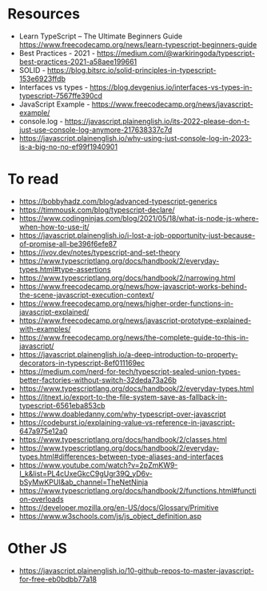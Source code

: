 # Resources
- Learn TypeScript – The Ultimate Beginners Guide https://www.freecodecamp.org/news/learn-typescript-beginners-guide
- Best Practices - 2021 - https://medium.com/@warkiringoda/typescript-best-practices-2021-a58aee199661
- SOLID - https://blog.bitsrc.io/solid-principles-in-typescript-153e6923ffdb
- Interfaces vs types - https://blog.devgenius.io/interfaces-vs-types-in-typescript-7567ffe390cd
- JavaScript Example - https://www.freecodecamp.org/news/javascript-example/
- console.log - https://javascript.plainenglish.io/its-2022-please-don-t-just-use-console-log-anymore-217638337c7d
- https://javascript.plainenglish.io/why-using-just-console-log-in-2023-is-a-big-no-no-ef99f1940901

# To read
- https://bobbyhadz.com/blog/advanced-typescript-generics
- https://timmousk.com/blog/typescript-declare/
- https://www.codingninjas.com/blog/2021/05/18/what-is-node-js-where-when-how-to-use-it/
- https://javascript.plainenglish.io/i-lost-a-job-opportunity-just-because-of-promise-all-be396f6efe87
- https://ivov.dev/notes/typescript-and-set-theory
- https://www.typescriptlang.org/docs/handbook/2/everyday-types.html#type-assertions
- https://www.typescriptlang.org/docs/handbook/2/narrowing.html
- https://www.freecodecamp.org/news/how-javascript-works-behind-the-scene-javascript-execution-context/
- https://www.freecodecamp.org/news/higher-order-functions-in-javascript-explained/
- https://www.freecodecamp.org/news/javascript-prototype-explained-with-examples/
- https://www.freecodecamp.org/news/the-complete-guide-to-this-in-javascript/
- https://javascript.plainenglish.io/a-deep-introduction-to-property-decorators-in-typescript-8ef011169ec
- https://medium.com/nerd-for-tech/typescript-sealed-union-types-better-factories-without-switch-32deda73a26b
- https://www.typescriptlang.org/docs/handbook/2/everyday-types.html
- https://itnext.io/export-to-the-file-system-save-as-fallback-in-typescript-6561eba853cb
- https://www.doabledanny.com/why-typescript-over-javascript
- https://codeburst.io/explaining-value-vs-reference-in-javascript-647a975e12a0
- https://www.typescriptlang.org/docs/handbook/2/classes.html
- https://www.typescriptlang.org/docs/handbook/2/everyday-types.html#differences-between-type-aliases-and-interfaces
- https://www.youtube.com/watch?v=2pZmKW9-I_k&list=PL4cUxeGkcC9gUgr39Q_yD6v-bSyMwKPUI&ab_channel=TheNetNinja
- https://www.typescriptlang.org/docs/handbook/2/functions.html#function-overloads
- https://developer.mozilla.org/en-US/docs/Glossary/Primitive
- https://www.w3schools.com/js/js_object_definition.asp

# Other JS
- https://javascript.plainenglish.io/10-github-repos-to-master-javascript-for-free-eb0bdbb77a18
